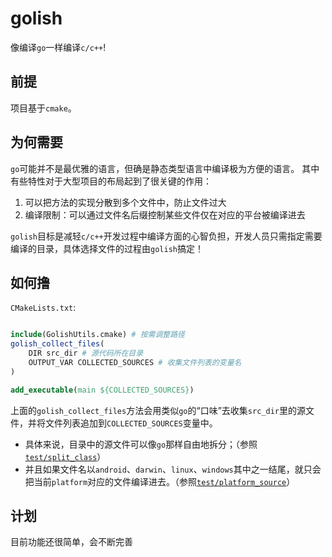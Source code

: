 # golish

像编译`go`一样编译`c/c++`!

## 前提

项目基于`cmake`。

## 为何需要

`go`可能并不是最优雅的语言，但确是静态类型语言中编译极为方便的语言。
其中有些特性对于大型项目的布局起到了很关键的作用：

1. 可以把方法的实现分散到多个文件中，防止文件过大
2. 编译限制：可以通过文件名后缀控制某些文件仅在对应的平台被编译进去

`golish`目标是减轻`c/c++`开发过程中编译方面的心智负担，开发人员只需指定需要编译的目录，具体选择文件的过程由`golish`搞定！

## 如何撸

`CMakeLists.txt`:
```cmake

include(GolishUtils.cmake) # 按需调整路径
golish_collect_files(
    DIR src_dir # 源代码所在目录
    OUTPUT_VAR COLLECTED_SOURCES # 收集文件列表的变量名
)

add_executable(main ${COLLECTED_SOURCES})
```

上面的`golish_collect_files`方法会用类似`go`的“口味”去收集`src_dir`里的源文件，并将文件列表追加到`COLLECTED_SOURCES`变量中。

- 具体来说，目录中的源文件可以像`go`那样自由地拆分；（参照[`test/split_class`](https://github.com/zhiqiangxu/golish/tree/master/test/split_class)）
- 并且如果文件名以`android`、`darwin`、`linux`、`windows`其中之一结尾，就只会把当前`platform`对应的文件编译进去。（参照[`test/platform_source`](https://github.com/zhiqiangxu/golish/tree/master/test/platform_source)）

## 计划

目前功能还很简单，会不断完善